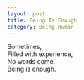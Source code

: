 ```yaml
---
layout: post
title: Being Is Enough
category: Being Human 
---
```


Sometimes,  
Filled with experience,  
No words come.  
Being is enough.
